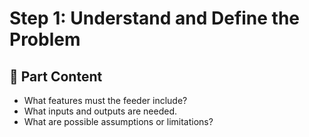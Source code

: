 # Step 1: Understand and Define the Problem

## 🚀 Part Content
- What features must the feeder include?
- What inputs and outputs are needed.
- What are possible assumptions or limitations?